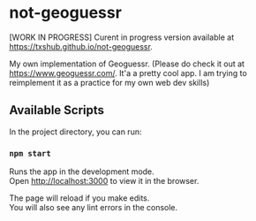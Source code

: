 # not-geoguessr

[WORK IN PROGRESS] Curent in progress version available at https://txshub.github.io/not-geoguessr.

My own implementation of Geoguessr.
(Please do check it out at https://www.geoguessr.com/. It'a a pretty cool app. I am trying to reimplement it as a practice for my own web dev skills)

## Available Scripts

In the project directory, you can run:

### `npm start`

Runs the app in the development mode.<br />
Open [http://localhost:3000](http://localhost:3000) to view it in the browser.

The page will reload if you make edits.<br />
You will also see any lint errors in the console.
